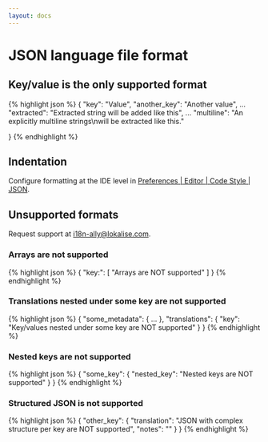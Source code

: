 ```yaml
---
layout: docs
---
```


# JSON language file format

## Key/value is the only supported format

{% highlight json %}
{
    "key": "Value",
    "another_key": "Another value",
    ...
    "extracted": "Extracted string will be added like this",
    ...
    "multiline": "An explicitly multiline strings\nwill be extracted like this."

}
{% endhighlight %}

## Indentation

Configure formatting at the IDE level in <a href="phpstorm://settings?name=Editor--Code+Style--JSON">Preferences | Editor | Code Style | JSON</a>.

## Unsupported formats

Request support at <a href="mailto:i18n-ally@lokalise.com">i18n-ally@lokalise.com</a>.

### Arrays are not supported

{% highlight json %}
{
    "key:": [
        "Arrays are NOT supported"
    ]
}
{% endhighlight %}

### Translations nested under some key are not supported

{% highlight json %}
{
    "some_metadata": {
        ...
    },
    "translations": {
        "key": "Key/values nested under some key are NOT supported"
    }
}
{% endhighlight %}

### Nested keys are not supported

{% highlight json %}
{
    "some_key": {
        "nested_key": "Nested keys are NOT supported"
    }
}
{% endhighlight %}

### Structured JSON is not supported

{% highlight json %}
{
    "other_key": {
        "translation": "JSON with complex structure per key are NOT supported",
        "notes": ""
    }
}
{% endhighlight %}

